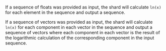 If a sequence of floats was provided as input, the shard will calculate `ln(x)` for each element in the sequence and output a sequence.

If a sequence of vectors was provided as input, the shard will calculate `ln(x)` for each component in each vector in the sequence and output a sequence of vectors where each component in each vector is the result of the logarithmic calculation of the corresponding component in the input sequence.